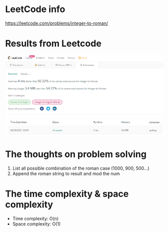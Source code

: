 # LeetCode info
https://leetcode.com/problems/integer-to-roman/

# Results from Leetcode
![Result from Leetcode](result.png)

# The thoughts on problem solving
1. List all possible combination of the roman case (1000, 900, 500...)
2. Append the roman string to result and mod the num

# The time complexity & space complexity
* Time complexity: O(n)
* Space complexity: O(1)